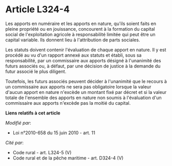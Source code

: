 # Article L324-4

Les apports en numéraire et les apports en nature, qu'ils soient faits en pleine propriété ou en jouissance, concourent à la
formation du capital social de l'exploitation agricole à responsabilité limitée qui peut être un capital variable. Ils
donnent lieu à l'attribution de parts sociales.

Les statuts doivent contenir l'évaluation de chaque apport en nature. Il y est procédé au vu d'un rapport annexé aux statuts
et établi, sous sa responsabilité, par un commissaire aux apports désigné à l'unanimité des futurs associés ou, à défaut, par
une décision de justice à la demande du futur associé le plus diligent.

Toutefois, les futurs associés peuvent décider à l'unanimité que le recours à un commissaire aux apports ne sera pas
obligatoire lorsque la valeur d'aucun apport en nature n'excède un montant fixé par décret et si la valeur totale de
l'ensemble des apports en nature non soumis à l'évaluation d'un commissaire aux apports n'excède pas la moitié du capital.

**Liens relatifs à cet article**

_Modifié par_:

  - Loi n°2010-658 du 15 juin 2010 - art. 11

_Cité par_:

  - Code rural - art. L324-5 (V)
  - Code rural et de la pêche maritime - art. D324-4 (V)
